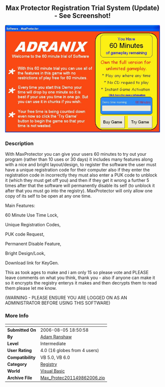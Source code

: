 ﻿<div align="center">

## Max Protector Registration Trial System \(Update\) \- See Screenshot\!

<img src="PIC2005530542157704.JPG">
</div>

### Description

With MaxProtector you can give your users 60 minutes to try out your program (rather than 10 uses or 30 days) it includes many features along with a nice and bright layout/design, to register the software the user must have a unique registration code for their computer also if they enter the registration code in incorrectly they must also enter a PUK code to unblock it (which they must get off you) and then if they get it wrong a further 5 times after that the software will permanently disable its self (to unblock it after that you must go into the registry). MaxProtector will only allow one copy of its self to be open at any one time.

Main Features:

60 Minute Use Time Lock,

Unique Registration Codes,

PUK code Request,

Permanent Disable Feature,

Bright Design/Look,

Download link for KeyGen.

This as took ages to make and i am only 15 so please vote and PLEASE leave comments on what you think, thank you - also if anyone can make it so it encrypts the registry enterys it makes and then decrypts them to read them please let me know.

(WARNING - PLEASE ENSURE YOU ARE LOGGED ON AS AN ADMINISTRATOR BEFORE USING THIS SOFTWARE)
 
### More Info
 


<span>             |<span>
---                |---
**Submitted On**   |2006-08-05 18:50:58
**By**             |[Adam Ranshaw](https://github.com/Planet-Source-Code/PSCIndex/blob/master/ByAuthor/adam-ranshaw.md)
**Level**          |Intermediate
**User Rating**    |4.0 (16 globes from 4 users)
**Compatibility**  |VB 5\.0, VB 6\.0
**Category**       |[Registry](https://github.com/Planet-Source-Code/PSCIndex/blob/master/ByCategory/registry__1-36.md)
**World**          |[Visual Basic](https://github.com/Planet-Source-Code/PSCIndex/blob/master/ByWorld/visual-basic.md)
**Archive File**   |[Max\_Protec201149862006\.zip](https://github.com/Planet-Source-Code/adam-ranshaw-max-protector-registration-trial-system-update-see-screenshot__1-60814/archive/master.zip)








